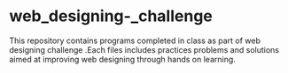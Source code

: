 # web_designing-_challenge
This repository contains programs completed in class as part of web designing challenge .Each files includes practices problems and solutions aimed at improving web designing through hands on learning.
